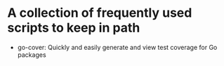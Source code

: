 # A collection of frequently used scripts to keep in path

- go-cover: Quickly and easily generate and view test coverage for Go packages
